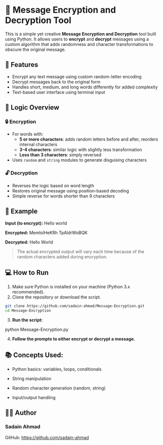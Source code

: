 # 🔐 Message Encryption and Decryption Tool

This is a simple yet creative **Message Encryption and Decryption** tool built using Python. It allows users to **encrypt** and **decrypt** messages using a custom algorithm that adds randomness and character transformations to obscure the original message.

## 📌 Features

- Encrypt any text message using custom random-letter encoding
- Decrypt messages back to the original form
- Handles short, medium, and long words differently for added complexity
- Text-based user interface using terminal input

## 🧠 Logic Overview

### 🔒 Encryption
- For words with:
  - **5 or more characters**: adds random letters before and after, reorders internal characters
  - **3-4 characters**: similar logic with slightly less transformation
  - **Less than 3 characters**: simply reversed
- Uses `random` and `string` modules to generate disguising characters

### 🔓 Decryption
- Reverses the logic based on word length
- Restores original message using position-based decoding
- Simple reverse for words shorter than 9 characters

## 🧪 Example

**Input (to encrypt):**
Hello world

**Encrypted:**
MemlolHeKRh TpAldrWoBQK

**Decrypted:**
Hello World

> The actual encrypted output will vary each time because of the random characters added during encryption.

## 💻 How to Run

1. Make sure Python is installed on your machine (Python 3.x recommended).
2. Clone the repository or download the script.

```bash
git clone https://github.com/sadain-ahmad/Message-Encryption.git
cd Message-Encryption
```
3. **Run the script:**

python Message-Encryption.py

4. **Follow the prompts to either encrypt or decrypt a message.**

## 📚 Concepts Used:
- Python basics: variables, loops, conditionals

- String manipulation

- Random character generation (random, string)

- Input/output handling

## 👨‍💻 Author
### Sadain Ahmad
GitHub: https://github.com/sadain-ahmad